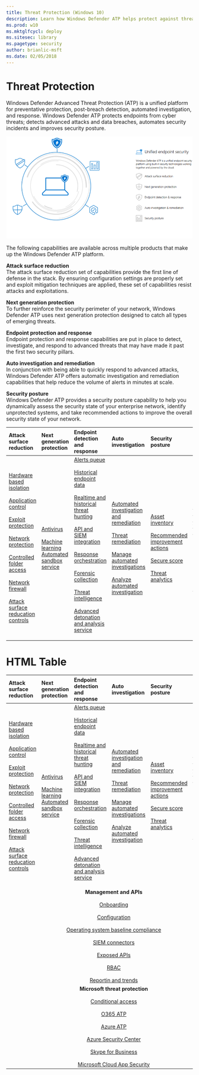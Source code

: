 ```yaml
---
title: Threat Protection (Windows 10)
description: Learn how Windows Defender ATP helps protect against threats.
ms.prod: w10
ms.mktglfcycl: deploy
ms.sitesec: library
ms.pagetype: security
author: brianlic-msft
ms.date: 02/05/2018
---
```


# Threat Protection
Windows Defender Advanced Threat Protection (ATP) is a unified platform for preventative protection, post-breach detection, automated investigation, and response. Windows Defender ATP protects endpoints from cyber threats; detects advanced attacks and data breaches, automates security incidents and improves security posture.

![Windows Defender ATP components](images/wdatp-pillars2.png)

The following capabilities are available across multiple products that make up the Windows Defender ATP platform. 

**Attack surface reduction**<br>
The attack surface reduction set of capabilities provide the first line of defense in the stack. By ensuring configuration settings are properly set and exploit mitigation techniques are applied, these set of capabilities resist attacks and exploitations. 

**Next generation protection**<br>
To further reinforce the security perimeter of your network, Windows Defender ATP uses next generation protection designed to catch all types of emerging threats.

**Endpoint protection and response**<br>
Endpoint protection and response capabilities are put in place to detect, investigate, and respond to advanced threats that may have made it past the first two security pillars. 

**Auto investigation and remediation**<br>
In conjunction with being able to quickly respond to advanced attacks, Windows Defender ATP offers automatic investigation and remediation capabilities that help reduce the volume of alerts in minutes at scale. 

**Security posture**<br>
Windows Defender ATP provides a security posture capability to help you dynamically assess the security state of your enterprise network, identify unprotected systems, and take recommended actions to improve the overall security state of your network.


Attack surface reduction | Next generation protection | Endpoint detection and response | Auto investigation | Security posture | Advanced hunting | Management and APIs | Microsoft threat protection
:---|:---|:---|:---|:---|:---|:---|:---
[Hardware based isolation](https://docs.microsoft.com/en-us/windows/security/threat-protection/windows-defender-application-guard/wd-app-guard-overview)<br><br> [Application control](https://docs.microsoft.com/windows/security/threat-protection/windows-defender-application-control/windows-defender-application-control)<br><br> [Exploit protection](https://docs.microsoft.com/windows/security/threat-protection/windows-defender-exploit-guard/windows-defender-exploit-guard)<br><br> [Network protection](https://docs.microsoft.com/windows/security/threat-protection/windows-defender-exploit-guard/network-protection-exploit-guard)<br> <br>[Controlled folder access](https://docs.microsoft.com/windows/security/threat-protection/windows-defender-exploit-guard/controlled-folders-exploit-guard)<br><br>[Network firewall](https://docs.microsoft.com/en-us/windows/security/identity-protection/windows-firewall/windows-firewall-with-advanced-security)<br><br>[Attack surface reducation controls](https://docs.microsoft.com/en-us/windows/security/threat-protection/windows-defender-exploit-guard/attack-surface-reduction-exploit-guard)| [Antivirus](https://docs.microsoft.com/windows/security/threat-protection/windows-defender-antivirus/windows-defender-antivirus-in-windows-10)<br><br> [Machine learning](https://docs.microsoft.com/windows/security/threat-protection/windows-defender-antivirus/utilize-microsoft-cloud-protection-windows-defender-antivirus) [Automated sandbox service](https://docs.microsoft.com/en-us/windows/security/threat-protection/windows-defender-antivirus/configure-block-at-first-sight-windows-defender-antivirus)| [Alerts queue](https://docs.microsoft.com/en-us/windows/security/threat-protection/windows-defender-atp/alerts-queue-windows-defender-advanced-threat-protection)<br><br> [Historical endpoint data](https://docs.microsoft.com/windows/security/threat-protection/windows-defender-atp/investigate-machines-windows-defender-advanced-threat-protection#machine-timeline)<br><br>[Realtime and historical threat hunting](https://docs.microsoft.com/windows/security/threat-protection/windows-defender-atp/advanced-hunting-windows-defender-advanced-threat-protection)<br><br>[API and SIEM integration](https://docs.microsoft.com/en-us/windows/security/threat-protection/windows-defender-atp/configure-siem-windows-defender-advanced-threat-protection)<br><br>[Response orchestration](https://docs.microsoft.com/windows/security/threat-protection/windows-defender-atp/response-actions-windows-defender-advanced-threat-protection)<br><br>[Forensic collection](https://docs.microsoft.com/windows/security/threat-protection/windows-defender-atp/respond-machine-alerts-windows-defender-advanced-threat-protection#collect-investigation-package-from-machines)<br><br>[Threat intelligence](https://docs.microsoft.com/windows/security/threat-protection/windows-defender-atp/threat-indicator-concepts-windows-defender-advanced-threat-protection)<br><br>[Advanced detonation and analysis service](https://docs.microsoft.com/en-us/windows/security/threat-protection/windows-defender-atp/respond-file-alerts-windows-defender-advanced-threat-protection#deep-analysis)<br><br>| [Automated investigation and remediation](https://docs.microsoft.com/en-us/windows/security/threat-protection/windows-defender-atp/automated-investigations-windows-defender-advanced-threat-protection)<br><br>[Threat remediation](https://docs.microsoft.com/en-us/windows/security/threat-protection/windows-defender-atp/automated-investigations-windows-defender-advanced-threat-protection#how-threats-are-remediated)<br><br>[Manage automated investigations](https://docs.microsoft.com/en-us/windows/security/threat-protection/windows-defender-atp/automated-investigations-windows-defender-advanced-threat-protection#manage-automated-investigations)<br><br>[Analyze automated investigation](https://docs.microsoft.com/en-us/windows/security/threat-protection/windows-defender-atp/automated-investigations-windows-defender-advanced-threat-protection#analyze-automated-investigations)|[Asset inventory](https://docs.microsoft.com/windows/security/threat-protection/windows-defender-atp/secure-score-dashboard-windows-defender-advanced-threat-protection)<br><br>[Recommended improvement actions](https://docs.microsoft.com/windows/security/threat-protection/windows-defender-atp/secure-score-dashboard-windows-defender-advanced-threat-protection)<br><br>[Secure score](https://docs.microsoft.com/windows/security/threat-protection/windows-defender-atp/secure-score-dashboard-windows-defender-advanced-threat-protection)<br><br>[Threat analytics](https://docs.microsoft.com/windows/security/threat-protection/windows-defender-atp/threat-analytics-dashboard-windows-defender-advanced-threat-protection)| [Realtime and historical threat hunting](https://docs.microsoft.com/windows/security/threat-protection/windows-defender-atp/advanced-hunting-windows-defender-advanced-threat-protection)<br><br>Scheduled queries <br><br> Scheduled queries (Github) <br><br> [Custom TI](https://docs.microsoft.com/en-us/windows/security/threat-protection/windows-defender-atp/use-custom-ti-windows-defender-advanced-threat-protection) | [Onboarding](https://docs.microsoft.com/en-us/windows/security/threat-protection/windows-defender-atp/onboard-configure-windows-defender-advanced-threat-protection)<br><br> [Configuration](https://docs.microsoft.com/en-us/windows/security/threat-protection/windows-defender-atp/preferences-setup-windows-defender-advanced-threat-protection)<br><br> [Operating system baseline compliance](https://docs.microsoft.com/windows/security/threat-protection/windows-defender-atp/secure-score-dashboard-windows-defender-advanced-threat-protection)<br><br>[SIEM connectors](https://docs.microsoft.com/en-us/windows/security/threat-protection/windows-defender-atp/configure-siem-windows-defender-advanced-threat-protection)<br><br>[Exposed APIs](https://docs.microsoft.com/en-us/windows/security/threat-protection/windows-defender-atp/exposed-apis-windows-defender-advanced-threat-protection)<br><br>[RBAC](https://docs.microsoft.com/en-us/windows/security/threat-protection/windows-defender-atp/rbac-windows-defender-advanced-threat-protection)<br><br>[Reportin and trends](https://docs.microsoft.com/windows/security/threat-protection/windows-defender-atp/powerbi-reports-windows-defender-advanced-threat-protection)| [Conditional access](https://docs.microsoft.com/en-us/windows/security/threat-protection/windows-defender-atp/conditional-access-windows-defender-advanced-threat-protection)<br><br>[O365 ATP](integration.md)<br><br>[Azure ATP](integration.md)<br><br>[Azure Security Center](integration.md)<br><br>[Skype for Business](integration.md)<br><br>[Microsoft Cloud App Security](integration.md)




# HTML Table

<table>
<thead>
<tr>
<th style="text-align:left">Attack surface reduction</th>
<th style="text-align:left">Next generation protection</th>
<th style="text-align:left">Endpoint detection and response</th>
<th style="text-align:left">Auto investigation</th>
<th style="text-align:left">Security posture</th>
<th style="text-align:left">Advanced hunting</th>
</tr>
</thead>
<tbody>
<tr>
<td style="text-align:left"><a href="https://docs.microsoft.com/en-us/windows/security/threat-protection/windows-defender-application-guard/wd-app-guard-overview" data-linktype="external">Hardware based isolation</a><br><br> <a href="https://docs.microsoft.com/windows/security/threat-protection/windows-defender-application-control/windows-defender-application-control" data-linktype="external">Application control</a><br><br> <a href="https://docs.microsoft.com/windows/security/threat-protection/windows-defender-exploit-guard/windows-defender-exploit-guard" data-linktype="external">Exploit protection</a><br><br> <a href="https://docs.microsoft.com/windows/security/threat-protection/windows-defender-exploit-guard/network-protection-exploit-guard" data-linktype="external">Network protection</a><br> <br><a href="https://docs.microsoft.com/windows/security/threat-protection/windows-defender-exploit-guard/controlled-folders-exploit-guard" data-linktype="external">Controlled folder access</a><br><br><a href="https://docs.microsoft.com/en-us/windows/security/identity-protection/windows-firewall/windows-firewall-with-advanced-security" data-linktype="external">Network firewall</a><br><br><a href="https://docs.microsoft.com/en-us/windows/security/threat-protection/windows-defender-exploit-guard/attack-surface-reduction-exploit-guard" data-linktype="external">Attack surface reducation controls</a></td>
<td style="text-align:left"><a href="https://docs.microsoft.com/windows/security/threat-protection/windows-defender-antivirus/windows-defender-antivirus-in-windows-10" data-linktype="external">Antivirus</a><br><br> <a href="https://docs.microsoft.com/windows/security/threat-protection/windows-defender-antivirus/utilize-microsoft-cloud-protection-windows-defender-antivirus" data-linktype="external">Machine learning</a> <a href="https://docs.microsoft.com/en-us/windows/security/threat-protection/windows-defender-antivirus/configure-block-at-first-sight-windows-defender-antivirus" data-linktype="external">Automated sandbox service</a></td>
<td style="text-align:left"><a href="https://docs.microsoft.com/en-us/windows/security/threat-protection/windows-defender-atp/alerts-queue-windows-defender-advanced-threat-protection" data-linktype="external">Alerts queue</a><br><br> <a href="https://docs.microsoft.com/windows/security/threat-protection/windows-defender-atp/investigate-machines-windows-defender-advanced-threat-protection#machine-timeline" data-linktype="external">Historical endpoint data</a><br><br><a href="https://docs.microsoft.com/windows/security/threat-protection/windows-defender-atp/advanced-hunting-windows-defender-advanced-threat-protection" data-linktype="external">Realtime and historical threat hunting</a><br><br><a href="https://docs.microsoft.com/en-us/windows/security/threat-protection/windows-defender-atp/configure-siem-windows-defender-advanced-threat-protection" data-linktype="external">API and SIEM integration</a><br><br><a href="https://docs.microsoft.com/windows/security/threat-protection/windows-defender-atp/response-actions-windows-defender-advanced-threat-protection" data-linktype="external">Response orchestration</a><br><br><a href="https://docs.microsoft.com/windows/security/threat-protection/windows-defender-atp/respond-machine-alerts-windows-defender-advanced-threat-protection#collect-investigation-package-from-machines" data-linktype="external">Forensic collection</a><br><br><a href="https://docs.microsoft.com/windows/security/threat-protection/windows-defender-atp/threat-indicator-concepts-windows-defender-advanced-threat-protection" data-linktype="external">Threat intelligence</a><br><br><a href="https://docs.microsoft.com/en-us/windows/security/threat-protection/windows-defender-atp/respond-file-alerts-windows-defender-advanced-threat-protection#deep-analysis" data-linktype="external">Advanced detonation and analysis service</a><br><br></td>
<td style="text-align:left"><a href="https://docs.microsoft.com/en-us/windows/security/threat-protection/windows-defender-atp/automated-investigations-windows-defender-advanced-threat-protection" data-linktype="external">Automated investigation and remediation</a><br><br><a href="https://docs.microsoft.com/en-us/windows/security/threat-protection/windows-defender-atp/automated-investigations-windows-defender-advanced-threat-protection#how-threats-are-remediated" data-linktype="external">Threat remediation</a><br><br><a href="https://docs.microsoft.com/en-us/windows/security/threat-protection/windows-defender-atp/automated-investigations-windows-defender-advanced-threat-protection#manage-automated-investigations" data-linktype="external">Manage automated investigations</a><br><br><a href="https://docs.microsoft.com/en-us/windows/security/threat-protection/windows-defender-atp/automated-investigations-windows-defender-advanced-threat-protection#analyze-automated-investigations" data-linktype="external">Analyze automated investigation</a></td>
<td style="text-align:left"><a href="https://docs.microsoft.com/windows/security/threat-protection/windows-defender-atp/secure-score-dashboard-windows-defender-advanced-threat-protection" data-linktype="external">Asset inventory</a><br><br><a href="https://docs.microsoft.com/windows/security/threat-protection/windows-defender-atp/secure-score-dashboard-windows-defender-advanced-threat-protection" data-linktype="external">Recommended improvement actions</a><br><br><a href="https://docs.microsoft.com/windows/security/threat-protection/windows-defender-atp/secure-score-dashboard-windows-defender-advanced-threat-protection" data-linktype="external">Secure score</a><br><br><a href="https://docs.microsoft.com/windows/security/threat-protection/windows-defender-atp/threat-analytics-dashboard-windows-defender-advanced-threat-protection" data-linktype="external">Threat analytics</a></td>
<td style="text-align:left"><a href="https://docs.microsoft.com/windows/security/threat-protection/windows-defender-atp/advanced-hunting-windows-defender-advanced-threat-protection" data-linktype="external">Realtime and historical threat hunting</a><br><br>Scheduled queries <br><br> Scheduled queries (Github) <br><br> <a href="https://docs.microsoft.com/en-us/windows/security/threat-protection/windows-defender-atp/use-custom-ti-windows-defender-advanced-threat-protection" data-linktype="external">Custom TI</a></td>
</tr>

<tr>
<td colspan=6 style="text-align:center"><b>Management and APIs</b><br><br> <a href="https://docs.microsoft.com/en-us/windows/security/threat-protection/windows-defender-atp/onboard-configure-windows-defender-advanced-threat-protection" data-linktype="external">Onboarding</a><br><br> <a href="https://docs.microsoft.com/en-us/windows/security/threat-protection/windows-defender-atp/preferences-setup-windows-defender-advanced-threat-protection" data-linktype="external">Configuration</a><br><br> <a href="https://docs.microsoft.com/windows/security/threat-protection/windows-defender-atp/secure-score-dashboard-windows-defender-advanced-threat-protection" data-linktype="external">Operating system baseline compliance</a><br><br><a href="https://docs.microsoft.com/en-us/windows/security/threat-protection/windows-defender-atp/configure-siem-windows-defender-advanced-threat-protection" data-linktype="external">SIEM connectors</a><br><br><a href="https://docs.microsoft.com/en-us/windows/security/threat-protection/windows-defender-atp/exposed-apis-windows-defender-advanced-threat-protection" data-linktype="external">Exposed APIs</a><br><br><a href="https://docs.microsoft.com/en-us/windows/security/threat-protection/windows-defender-atp/rbac-windows-defender-advanced-threat-protection" data-linktype="external">RBAC</a><br><br><a href="https://docs.microsoft.com/windows/security/threat-protection/windows-defender-atp/powerbi-reports-windows-defender-advanced-threat-protection" data-linktype="external">Reportin and trends</a></td>
</tr>
<tr> 
<td colspan=6 style="text-align:center"><b>Microsoft threat protection</b><br><br><a href="https://docs.microsoft.com/en-us/windows/security/threat-protection/windows-defender-atp/conditional-access-windows-defender-advanced-threat-protection" data-linktype="external">Conditional access</a><br><br><a href="integration" data-linktype="relative-path">O365 ATP</a><br><br><a href="integration" data-linktype="relative-path">Azure ATP</a><br><br><a href="integration" data-linktype="relative-path">Azure Security Center</a><br><br><a href="integration" data-linktype="relative-path">Skype for Business</a><br><br><a href="integration" data-linktype="relative-path">Microsoft Cloud App Security</a></td>
</tr>
</tbody>
</table>




